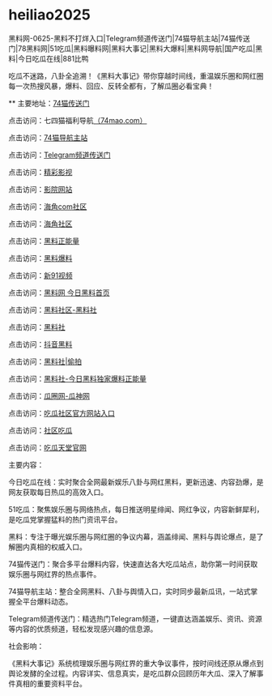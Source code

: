 # heiliao2025
黑料网-0625-黑料不打烊入口|Telegram频道传送门|74猫导航主站|74猫传送门|78黑料网|51吃瓜|黑料曝料网|黑料大事记|黑料大爆料|黑料网导航|国产吃瓜|黑料|今日吃瓜在线|881比鸭

吃瓜不迷路，八卦全追溯！《黑料大事记》带你穿越时间线，重温娱乐圈和网红圈每一次热搜风暴，爆料、回应、反转全都有，了解瓜圈必看宝典！

** 主要地址：<a href="https://74mao.com/">74猫传送门</a>

点击访问：七四猫福利导航<a href="https://74mao.com/">（74mao.com）</a>

点击访问：<a href="https://74mao.com/">74猫导航主站</a>

点击访问：<a href="https://74mao.com/">Telegram频道传送门</a>

点击访问：<a href="https://hj-216.pages.dev/">精彩影视</a>

点击访问：<a href="https://hj-218.pages.dev/">影院网站</a>

点击访问：<a href="https://hj-219.pages.dev/">海角com社区</a>

点击访问：<a href="https://hj-224.pages.dev/">海角社区</a>

点击访问：<a href="https://cg8-12.pages.dev/">黑料正能量</a>

点击访问：<a href="https://hj-143.pages.dev/">黑料爆料</a>

点击访问：<a href="https://hj-145.pages.dev/">新91视频</a>

点击访问：<a href="https://hl81-4pv.pages.dev/">黑料网 今日黑料首页</a>

点击访问：<a href="https://hl80.pages.dev/">黑料社区-黑料社</a>

点击访问：<a href="https://hl83.pages.dev/">黑料社</a>

点击访问：<a href="https://hl82.pages.dev/">抖音黑料</a>

点击访问：<a href="https://hl85.pages.dev/">黑料社|偷拍</a>

点击访问：<a href="https://hl84.pages.dev/">黑料社-今日黑料独家爆料正能量</a>

点击访问：<a href="https://cg6-09.pages.dev/">瓜圈网-瓜神网</a>

点击访问：<a href="https://cg5-09.pages.dev/">吃瓜社区官方网站入口</a>

点击访问：<a href="https://cg8-09.pages.dev/">社区吃瓜</a>

点击访问：<a href="https://cg7-09.pages.dev/">吃瓜天堂官网</a>

主要内容：

今日吃瓜在线：实时聚合全网最新娱乐八卦与网红黑料，更新迅速、内容劲爆，是网友获取每日热瓜的高效入口。

51吃瓜：聚焦娱乐圈与网络热点，每日推送明星绯闻、网红争议，内容新鲜犀利，是吃瓜党掌握猛料的热门资讯平台。

黑料：专注于曝光娱乐圈与网红圈的争议内幕，涵盖绯闻、黑料与舆论爆点，是了解圈内真相的权威入口。

74猫传送门：聚合多平台爆料内容，快速直达各大吃瓜站点，助你第一时间获取娱乐圈与网红界的热点事件。

74猫导航主站：整合全网黑料、八卦与舆情入口，实时同步最新瓜讯，一站式掌握全平台爆料动态。

Telegram频道传送门：精选热门Telegram频道，一键直达涵盖娱乐、资讯、资源等内容的优质频道，轻松发现感兴趣的信息源。

社会影响：

《黑料大事记》系统梳理娱乐圈与网红界的重大争议事件，按时间线还原从爆点到舆论发酵的全过程。内容详实、信息真实，是吃瓜群众回顾历年大瓜、深入了解事件真相的重要资料平台。

<span style="display:none;">[Canonical link](https://github.com/mid20250625/mid11）</span>
